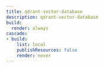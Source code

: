 ```yaml
---
title: qdrant-vector-database
description: qdrant-vector-database
build:
  render: always
cascade:
- build:
    list: local
    publishResources: false
    render: never
---
```

